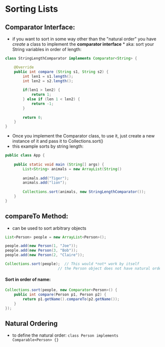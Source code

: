 # Sorting Lists  


## Comparator Interface:
* if you want to sort in some way other than the "natural order" you have _create_ a class to implement the **comparator interface**
		* aka: sort your String variables in order of length:
		
```java
class StringLengthComparator implements Comparator<String> {

	@Override
	public int compare (String s1, String s2) {
		int len1 = s1.length();
		int len2 = s2.length();
		
		if(len1 > len2) {
			return 1;
		} else if (len 1 < len2) {
			return -1;
		}
		
		return 0;
	}
}
```

* Once you implement the Comparator class, to use it, just create a new instance of it and pass it to Collections.sort()
* this example sorts by string length:


```java
public class App {
	
	public static void main (String[] args) { 
		List<String> animals = new ArrayList(String()
		
		animals.add("Tiger");
		animals.add("lion");
		
		Collections.sort(animals, new StringLengthComparator());
	}
}
```

## compareTo Method:
* can be used to sort arbitrary objects

```java
List<Person> people = new ArrayList<Person>();

people.add(new Person(1, "Joe"));
people.add(new Person(3, "Bob"));
people.add(new Person(2, "Claire"));

Collections.sort(people);  // This would *not* work by itself
						// the Person object does not have natural order
```

#### Sort in order of name:

```java
Collections.sort(people, new Comparator<Person>() {
	public int compare(Person p1, Person p2) {
		return p1.getName().compareTo(p2.getName());
	}
});

```


## Natural Ordering
* to define the natural order: `class Person implements Comparable<Person> {}`










